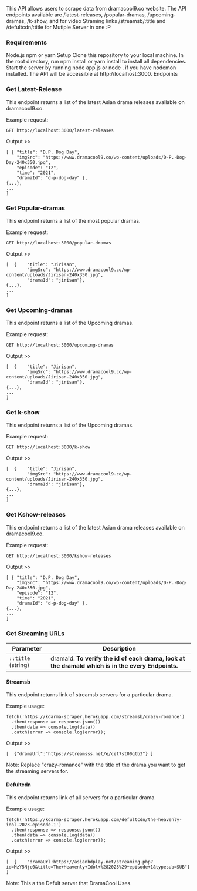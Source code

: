 This API allows users to scrape data from dramacool9.co website. 
The API endpoints available are /latest-releases, /popular-dramas, /upcoming-dramas, /k-show, and for video Straming links /streamsb/:title and /defultcdn/:title for Mutiple Server in one :P

### Requirements
Node.js
npm or yarn
Setup
Clone this repository to your local machine.
In the root directory, run npm install or yarn install to install all dependencies.
Start the server by running node app.js or node . if you have nodemon installed.
The API will be accessible at http://localhost:3000.
Endpoints

### Get Latest-Release

This endpoint returns a list of the latest Asian drama releases available on dramacool9.co.

Example request:

```
GET http://localhost:3000/latest-releases
```

Output >>

```
[ { "title": "D.P. Dog Day",
    "imgSrc": "https://www.dramacool9.co/wp-content/uploads/D-P.-Dog-Day-240x350.jpg",
    "episode": "12",
    "time": "2021",
    "dramaId": "d-p-dog-day" },
{...},
...
]
```

### Get Popular-dramas

This endpoint returns a list of the most popular dramas.

Example request:

```
GET http://localhost:3000/popular-dramas
```

Output >>

```
[  {    "title": "Jirisan",
        "imgSrc": "https://www.dramacool9.co/wp-content/uploads/Jirisan-240x350.jpg",
        "dramaId": "jirisan"},
{...},
...
]
```

### Get Upcoming-dramas

This endpoint returns a list of the Upcoming dramas.

Example request:

```
GET http://localhost:3000/upcoming-dramas
```

Output >>

```
[  {    "title": "Jirisan",
        "imgSrc": "https://www.dramacool9.co/wp-content/uploads/Jirisan-240x350.jpg",
        "dramaId": "jirisan"},
{...},
...
]
```

### Get k-show

This endpoint returns a list of the Upcoming dramas.

Example request:

```
GET http://localhost:3000/k-show
```

Output >>

```
[  {    "title": "Jirisan",
        "imgSrc": "https://www.dramacool9.co/wp-content/uploads/Jirisan-240x350.jpg",
        "dramaId": "jirisan"},
{...},
...
]
```

### Get Kshow-releases

This endpoint returns a list of the latest Asian drama releases available on dramacool9.co.

Example request:

```
GET http://localhost:3000/kshow-releases
```

Output >>

```
[ { "title": "D.P. Dog Day",
    "imgSrc": "https://www.dramacool9.co/wp-content/uploads/D-P.-Dog-Day-240x350.jpg",
    "episode": "12",
    "time": "2021",
    "dramaId": "d-p-dog-day" },
{...},
...
]
```

### Get Streaming URLs

| Parameter          | Description                                                                                       |
| ------------------ | ------------------------------------------------------------------------------------------------- |
| `::title` (string) | dramaId. **To verify the id of each drama, look at the dramaId which is in the every Endpoints.** |

#### Streamsb

This endpoint returns link of streamsb servers for a particular drama.

Example usage:

```
fetch('https://kdarma-scraper.herokuapp.com/streamsb/crazy-romance')
  .then(response => response.json())
  .then(data => console.log(data))
  .catch(error => console.log(error));
```

Output >>

```
[  {"dramaUrl":"https://streamsss.net/e/cet7st00qtb3"} ]
```

Note: Replace "crazy-romance" with the title of the drama you want to get the streaming servers for.

#### Defultcdn

This endpoint returns link of all servers for a particular drama.

Example usage:

```
fetch('https://kdarma-scraper.herokuapp.com/defultcdn/the-heavenly-idol-2023-episode-1')
  .then(response => response.json())
  .then(data => console.log(data))
  .catch(error => console.log(error));
```

Output >>

```
[  {    "dramaUrl:https://asianhdplay.net/streaming.php?id=MzY5Njc0&title=The+Heavenly+Idol+%282023%29+episode+1&typesub=SUB"} ]
```

Note: This a the Defult server that DramaCool Uses.
